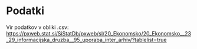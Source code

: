 # Podatki

Vir podatkov v obliki .csv: https://pxweb.stat.si/SiStatDb/pxweb/sl/20_Ekonomsko/20_Ekonomsko__23_29_informacijska_druzba__95_uporaba_inter_arhiv/?tablelist=true
